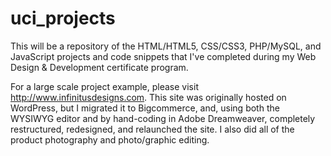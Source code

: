 # uci_projects
This will be a repository of the HTML/HTML5, CSS/CSS3, PHP/MySQL, and JavaScript projects and code snippets that I've completed during my Web Design & Development certificate program.

For a large scale project example, please visit http://www.infinitusdesigns.com.  This site was originally hosted on WordPress, but I migrated it to Bigcommerce, and, using both the WYSIWYG editor and by hand-coding in Adobe Dreamweaver, completely restructured, redesigned, and relaunched the site.  I also did all of the product photography and photo/graphic editing.
